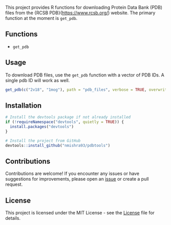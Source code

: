 This project provides R functions for downloading  Protein Data Bank (PDB) files from the {RCSB PDB}(https://www.rcsb.org/) website. The primary function at the moment is `get_pdb`.

## Functions

- `get_pdb`

## Usage

To download PDB files, use the `get_pdb` function with a vector of PDB IDs. A single pdb ID will work as well.

```R
get_pdb(c("2v18", "1mog"), path = "pdb_files", verbose = TRUE, overwrite = FALSE)
```

## Installation

```R
# Install the devtools package if not already installed
if (!requireNamespace("devtools", quietly = TRUE)) {
  install.packages("devtools")
}

# Install the project from GitHub
devtools::install_github("nmishra93/pdbtools")
```

## Contributions

Contributions are welcome! If you encounter any issues or have suggestions for improvements, please open an [issue](https://github.com/nmishra93/pdbtools/issues) or create a pull request.

## License

This project is licensed under the MIT License - see the [License](LICENSE.md) file for details.

